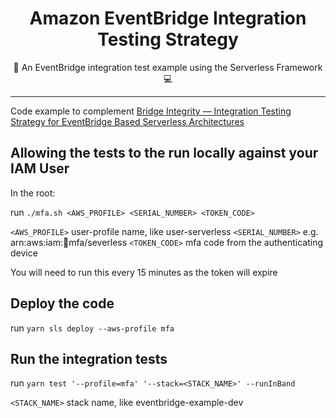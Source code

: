 <div align="center">
  <h1>Amazon EventBridge Integration Testing Strategy</h1>


  🧪  An EventBridge integration test example using the Serverless Framework  💻 
</div>

<hr />


Code example to complement [Bridge Integrity — Integration Testing Strategy for EventBridge Based Serverless Architectures](https://medium.com/serverless-transformation/bridge-integrity-integration-testing-strategy-for-eventbridge-based-serverless-architectures-b73529397251)


## Allowing the tests to the run locally against your IAM User

In the root:

run `./mfa.sh <AWS_PROFILE> <SERIAL_NUMBER> <TOKEN_CODE>`

`<AWS_PROFILE>`   user-profile name, like user-serverless
`<SERIAL_NUMBER>` e.g. arn:aws:iam::1234:mfa/severless
`<TOKEN_CODE>`   mfa code from the authenticating device

You will need to run this every 15 minutes as the token will expire


## Deploy the code

run `yarn sls deploy --aws-profile mfa`


## Run the integration tests

run `yarn test '--profile=mfa' '--stack=<STACK_NAME>' --runInBand`

`<STACK_NAME>`   stack name, like eventbridge-example-dev
